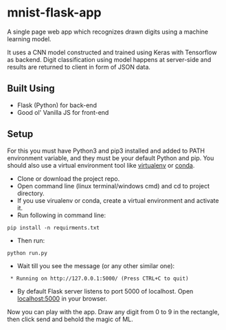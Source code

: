 # mnist-flask-app

A single page web app which recognizes drawn digits using a machine learning model.

It uses a CNN model constructed and trained using Keras with Tensorflow as backend. Digit classification using model happens at server-side and results are returned to client in form of JSON data.

## Built Using
* Flask (Python) for back-end
* Good ol' Vanilla JS for front-end

## Setup
For this you must have Python3 and pip3 installed and added to PATH environment variable, and they must be your default Python and pip. You should also use a virtual environment tool like [virtualenv](https://virtualenv.pypa.io/en/stable/) or [conda](https://conda.io/docs/).
* Clone or download the project repo.
* Open command line (linux terminal/windows cmd) and cd to project directory.
* If you use virualenv or conda, create a virtual environment and activate it.
* Run following in command line:
```
pip install -n requirments.txt
```
* Then run:
```
python run.py
```
* Wait till you see the message (or any other similar one):
```
 * Running on http://127.0.0.1:5000/ (Press CTRL+C to quit)
 ```
 * By default Flask server listens to port 5000 of localhost. Open [localhost:5000](http://localhost:5000) in your browser.

 Now you can play with the app. Draw any digit from 0 to 9 in the rectangle, then click send and behold the magic of ML.
 
